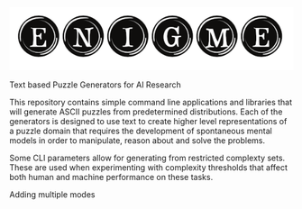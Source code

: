 ![enigme](./images/logo.png "enigme")

Text based Puzzle Generators for AI Research

This repository contains simple command line applications and libraries
that will generate ASCII puzzles from predetermined distributions. Each
of the generators is designed to use text to create higher level representations
of a puzzle domain that requires the development of spontaneous mental models
in order to manipulate, reason about and solve the problems.

Some CLI parameters allow for generating from restricted complexty sets. These
are used when experimenting with complexity thresholds that affect both human
and machine performance on these tasks.

Adding multiple modes
